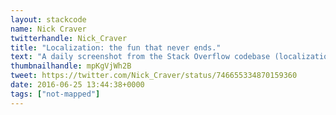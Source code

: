 ```yaml
---
layout: stackcode
name: Nick Craver
twitterhandle: Nick_Craver
title: "Localization: the fun that never ends."
text: "A daily screenshot from the Stack Overflow codebase (localization: the fun that never ends). "
thumbnailhandle: mpKgVjWh2B
tweet: https://twitter.com/Nick_Craver/status/746655334870159360
date: 2016-06-25 13:44:38+0000
tags: ["not-mapped"]
---
```

